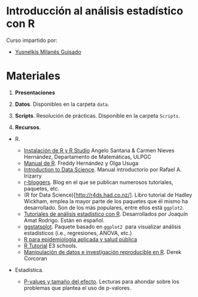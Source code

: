 # Introducción al análisis estadístico con R

Curso impartido por:

- [Yusnelkis Milanés Guisado](https://www.linkedin.com/in/yusnelkis/)


Materiales
=========

1. **Presentaciones**


2. **Datos**. Disponibles en la carpeta `data`.

3. **Scripts**. Resolución de prácticas. Disponible en la carpeta `Scripts`.

5. **Recursos**.

  - R.
    - [Instalación de R y R Studio](https://estadistica-dma.ulpgc.es/cursoR4ULPGC/2-instalacion.html) Angelo Santana & Carmen Nieves Hernández,
Departamento de Matemáticas, ULPGC
    - [Manual de R](https://fhernanb.github.io/Manual-de-R/). Freddy Hernández y Olga Usuga
    - [Introduction to Data Science](https://rafalab.github.io/dsbook/). Manual introductorio por Rafael A. Irizarry
    - [r-bloggers](https://www.r-bloggers.com/). Blog en el que se publican numerosos tutoriales, paquetes, etc.
    - (R for Data Science)[http://r4ds.had.co.nz/]. Libro tutorial de Hadley Wickham, emplea la mayor parte de los paquetes que él mismo ha desarrollado. Son de los más populares, entre ellos está `ggplot2`.
    - [Tutoriales de análisis estadístico con R](https://rpubs.com/Joaquin_AR). Desarrollados por Joaquín Amat Rodrigo. Están en español.
    - [ggstatsplot](https://github.com/IndrajeetPatil/ggstatsplot). Paquete basado en `ggplot2 `para visualizar análisis estadísticos (i.e., regresiones, ANOVA, etc.)
    - [R para epidemiología aplicada y salud pública](https://epirhandbook.com/es/index.html)
    - [R Tutorial](https://www.w3schools.com/r/?fbclid=IwAR0LOEPtKG7e3TdCN5wsKGl0bcLgqkhAy4El5dI2YNYVWjeH6K1aGCJ34xg) E3 schools.
    - [Manipulación de datos e investigación reproducible en R](https://bookdown.org/content/bc094819-6bce-4648-83a2-c015ba9ef1aa/). Derek Corcoran
      
  - Estadística.
    - [P-values y tamaño del efecto](https://github.com/elrobin/introstatsconr/tree/master/p-values). Lecturas para ahondar sobre los problemas que plantea el uso de p-valores.
  




